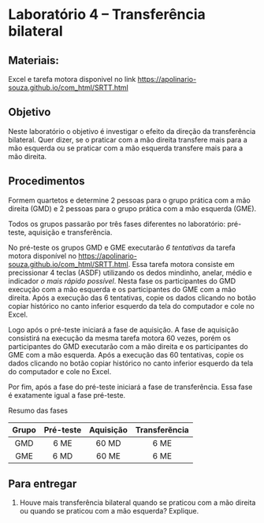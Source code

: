 # Laboratório 4 – Transferência bilateral

## Materiais: 

Excel e tarefa motora disponivel no link https://apolinario-souza.github.io/com_html/SRTT.html

## Objetivo

Neste laboratório o objetivo é investigar o efeito da direção da transferência bilateral. Quer dizer, se o praticar com a mão direita transfere mais para a mão esquerda ou se praticar com a mão esquerda transfere mais para a mão direita.

## Procedimentos

Formem quartetos e determine 2 pessoas para o grupo prática com a mão direita (GMD) e 2 pessoas para o grupo prática com a mão esquerda (GME).

Todos os grupos passarão por três fases diferentes no laboratório: pré-teste, aquisição e transferência.

No pré-teste os grupos GMD e GME executarão *6 tentativas* da tarefa motora disponível no https://apolinario-souza.github.io/com_html/SRTT.html. Essa tarefa motora consiste em precissionar 4 teclas (ASDF) utilizando os dedos mindinho, anelar, médio e indicador *o mais rápido possível*. Nesta fase os participantes do GMD execução com a mão esquerda e os participantes do GME com a mão direita. Após a execução das 6 tentativas, copie os dados clicando no botão copiar histórico no canto inferior esquerdo da tela do computador e cole no Excel. 

Logo após o pré-teste iniciará a fase de aquisição. A fase de aquisição consistirá na execução da mesma tarefa motora 60 vezes, porém os participantes do GMD executarão com a mão direita e os participantes do GME com a mão esquerda. Após a execução das 60 tentativas, copie os dados clicando no botão copiar histórico no canto inferior esquerdo da tela do computador e cole no Excel.  

Por fim, após a fase do pré-teste iniciará a fase de transferência. Essa fase é exatamente igual a fase pré-teste.

Resumo das fases

|Grupo |Pré-teste| Aquisição | Transferẽncia | 
|:-----------:|:-----------:|:-----------:|:-----------:|
|GMD|6 ME|60 MD| 6 ME|
|GME|6 MD |60 ME| 6 ME|




## Para entregar
1. Houve mais transferência bilateral quando se praticou com a mão direita ou quando se praticou com a mão esquerda? Explique.

